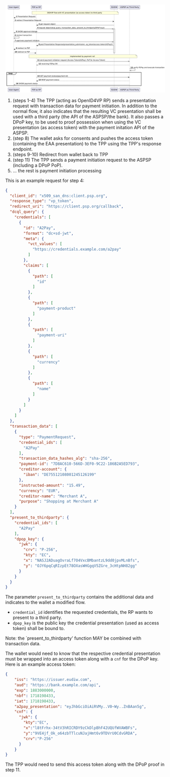 
![Alt text](https://github.com/tlodderstedt/eudiw_advanced/blob/main/out/payment/delegated_sca/delegated_sca/delegated_sca.png "Payment Initiation with the EUDIW")

1. (steps 1-4) The TPP (acting as OpenID4VP RP) sends a presentation request with transaction data for payment initiation. In addition to the normal flow, it also indicates that the resulting VC presentation shall be used with a third party (the API of the ASPSP/the bank). It also passes a DPoP key, to be used to proof possession when using the VC presentation (as access token) with the payment initation API of the ASPSP. 
2. (step 8) The wallet asks for consents and pushes the access token (containing the EAA presentation) to the TPP using the TPP's response  endpoint.
3. (steps 9-10) Redirect from wallet back to TPP
4. (step 11) The TPP sends a payment initiation request to the ASPSP (including a DPoP PoP). 
5. ... the rest is payment initiation processing

This is an example request for step 4: 

```json
{
  "client_id": "x509_san_dns:client.psp.org",
  "response_type": "vp_token",
  "redirect_uri": "https://client.psp.org/callback",
  "dcql_query": {
    "credentials": [
      {
        "id": "A2Pay",
        "format": "dc+sd-jwt",
        "meta": {
          "vct_values": [
            "https://credentials.example.com/a2pay"
          ]
        },
        "claims": [
          {
            "path": [
              "id"
            ]
          },
          {
            "path": [
              "payment-product"
            ]
          },
          {
            "path": [
              "payment-uri"
            ]
          },
          {
            "path": [
              "currency"
            ]
          },
          {
            "path": [
              "name"
            ]
          }
        ]
      }
    ]
  },
  "transaction_data": [
    {
      "type": "PaymentRequest",
      "credential_ids": [
        "A2Pay"
      ],
      "transaction_data_hashes_alg": "sha-256",
      "payment-id": "7D8AC610-566D-3EF0-9C22-186B2A5ED793",
      "creditor-account": {
        "iban": "DE75512108001245126199"
      },
      "instructed-amount": "15.49",
      "currency": "EUR",
      "creditor-name": "Merchant A",
      "purpose": "Shopping at Merchant A"
    }
  ],
  "present_to_thirdparty": {
    "credential_ids": [
      "A2Pay"
    ],
    "dpop_key": {
      "jwk": {
        "crv": "P-256",
        "kty": "EC",
        "x": "NASJ2ADuagOvraLf7O4VxcBMbantzL9dd0jpvMLnBfs",
        "y": "OJY6pqCqRIzpEt78OXasWHGgqV5ZGre_3cHtpNH82gg"
      }
    }
  }
}
```

The parameter `present_to_thirdparty` contains the additional data and indicates to the wallet a modified flow. 

* `credential_id` identifies the requested credentials, the RP wants to present to a third party. 
* `dpop_key` is the public key the credential presentation (used as access token) shall be bound to. 

Note: the `present_to_thirdparty' function MAY be combined with transaction data. 

The wallet would need to know that the respective credential presentation must be wrapped into an access token along with a `cnf` for the DPoP key. Here is an example access token: 

```json
{
    "iss": "https://issuer.eudiw.com",
    "aud": "https://bank.example.com/api",
    "exp": 1883000000,
    "nbf": 1718198433,
    "iat": 1718198433,
    "a2pay_presentation": "eyJhbGciOiAiRVMy..V0~Wy..ZnBAan5g",
    "cnf": {
      "jwk": {
        "kty":"EC",
        "x":"l8tFrhx-34tV3hRICRDY9zCkDlpBhF42UQUfWVAWBFs",
        "y":"9VE4jf_Ok_o64zbTTlcuNJajHmt6v9TDVrU0CdvGRDA",
        "crv":"P-256"
      }
    }
}
```

The TPP would need to send this access token along with the DPoP proof in step 11.
